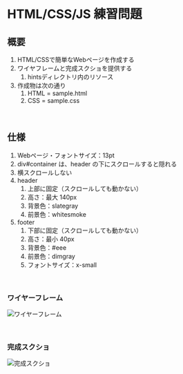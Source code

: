 # HTML/CSS/JS 練習問題

## 概要

1. HTML/CSSで簡単なWebページを作成する
1. ワイヤフレームと完成スクショを提供する
    1. hintsディレクトリ内のリソース
1. 作成物は次の通り
    1. HTML = sample.html
    1. CSS = sample.css

<br>

## 仕様

1. Webページ・フォントサイズ：13pt
1. div#container は、header の下にスクロールすると隠れる
1. 横スクロールしない
1. header
    1. 上部に固定（スクロールしても動かない）
    1. 高さ：最大 140px
    1. 背景色：slategray
    1. 前景色：whitesmoke
1. footer
    1. 下部に固定（スクロールしても動かない）
    1. 高さ：最小 40px
    1. 背景色：#eee
    1. 前景色：dimgray
    1. フォントサイズ：x-small

<br>

### ワイヤーフレーム

![ワイヤーフレーム](/hints/css01-handson.jpg)


<br>

### 完成スクショ

![完成スクショ](/hints/goal-01.jpg)
